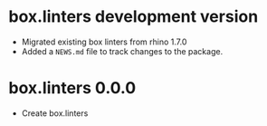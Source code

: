 # box.linters development version

* Migrated existing box linters from rhino 1.7.0
* Added a `NEWS.md` file to track changes to the package.

# box.linters 0.0.0

* Create box.linters
